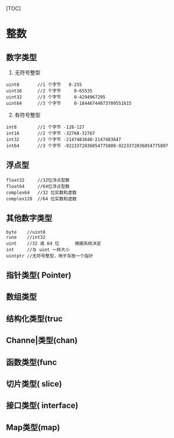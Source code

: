 
[TOC]

# 整数
## 数字类型
1. 无符号整型
```
uint8   	//1 个字节   0-255
uint16 		//2 个字节 	0-65535
uint32		//3 个字节 	0-4294967295
uint64		//3 个字节 	0-18446744073709551615
```
2. 有符号整型
```
int8   		//1 个字节	-128-127
int16 		//2 个字节	-32768-32767 
int32		//3 个字节	-2147483648-2147483647 
int64		//3 个字节	-9223372036854775808-9223372036854775807 
```
## 浮点型
```
float32		//32位浮点型数
float64		//64位浮点型数
complex64	//32 位实数和虚数
complex128	//64 位实数和虚数
```
## 其他数字类型
```
byte	//uint8
rune	//int32
uint	//32 或 64 位		 根据系统决定
int		//与 uint 一样大小
uintptr	//无符号整型，用于存放一个指针
```

## 指针类型( Pointer)
## 数组类型
## 结构化类型(truc
## Channe|类型(chan)
## 函数类型(func
## 切片类型( slice)
## 接口类型( interface)
## Map类型(map)